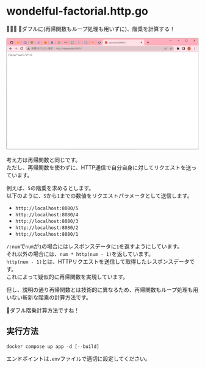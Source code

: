 # wondelful-factorial.http.go

🍣🍣🍣 🐶ダフルに(再帰関数もループ処理も用いずに)、階乗を計算する！  

![成果物](./docs/img/fruit.gif)  

考え方は再帰関数と同じです。  
ただし、再帰関数を使わずに、HTTP通信で自分自身に対してリクエストを送っています。  

例えば、`5`の階乗を求めるとします。  
以下のように、`5`から`1`までの数値をリクエストパラメータとして送信します。  

- `http://localhost:8080/5`
- `http://localhost:8080/4`
- `http://localhost:8080/3`
- `http://localhost:8080/2`
- `http://localhost:8080/1`

`/:num`で`num`が`1`の場合にはレスポンスデータに`1`を返すようにしています。  
それ以外の場合には、`num * http(num - 1)`を返しています。  
`http(num - 1)`とは、HTTPリクエストを送信して取得したレスポンスデータです。  
これによって疑似的に再帰関数を実現しています。  

但し、説明の通り再帰関数とは技術的に異なるため、再帰関数もループ処理も用いない斬新な階乗の計算方法です。  

🐶ダフル階乗計算方法ですね！  

## 実行方法

```shell
docker compose up app -d [--build]
```

エンドポイントは`.env`ファイルで適切に設定してください。  
